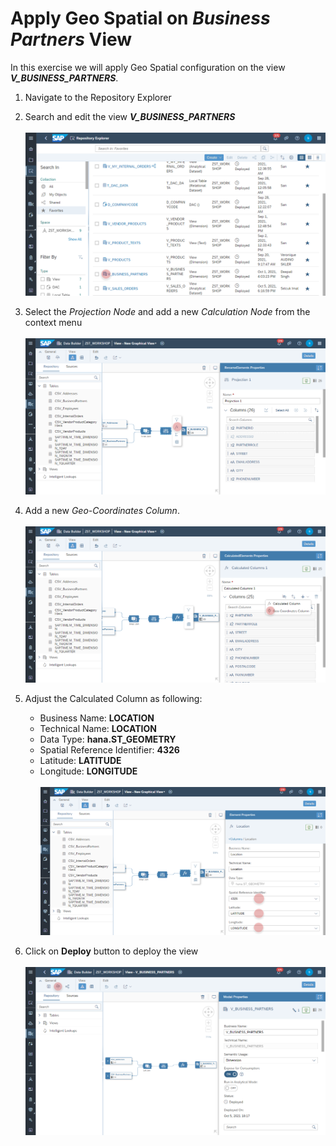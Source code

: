 
# Apply Geo Spatial on _Business Partners_ View
In this exercise we will apply Geo Spatial configuration on the view _**V_BUSINESS_PARTNERS**_. 

1. Navigate to the Repository Explorer
2. Search and edit the view _**V_BUSINESS_PARTNERS**_
  <br><br>![](../images/create_business_partner_geospatial_01.png)

3. Select the *Projection Node* and add a new _Calculation Node_ from the context menu
  <br><br>![](../images/create_business_partner_geospatial_02.png)
4. Add a new _Geo-Coordinates Column_.
  <br><br>![](../images/create_business_partner_geospatial_03.png)
5. Adjust the Calculated Column as following:
    - Business Name: **LOCATION**
    - Technical Name: **LOCATION**
    - Data Type: **hana.ST_GEOMETRY**
    - Spatial Reference Identifier: **4326**
    - Latitude: **LATITUDE**
    - Longitude: **LONGITUDE** 
  <br><br>![](../images/create_business_partner_geospatial_04.png)

6. Click on <b>Deploy</b> button to deploy the view
  <br><br>![](../images/create_business_partner_geospatial_05.png)
